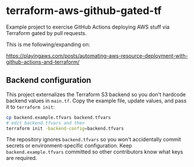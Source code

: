 # terraform-aws-github-gated-tf

Example project to exercise GitHub Actions deploying AWS stuff via Terraform gated by pull requests.

This is me following/expanding on:

https://playingaws.com/posts/automating-aws-resource-deployment-with-github-actions-and-terraform/

## Backend configuration

This project externalizes the Terraform S3 backend so you don't hardcode backend
values in `main.tf`. Copy the example file, update values, and pass it to
`terraform init`:

```bash
cp backend.example.tfvars backend.tfvars
# edit backend.tfvars and then
terraform init -backend-config=backend.tfvars
```

The repository ignores `backend.tfvars` so you won't accidentally commit
secrets or environment-specific configuration. Keep `backend.example.tfvars`
committed so other contributors know what keys are required.
